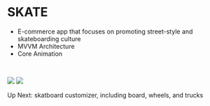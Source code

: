 # SKATE
- E-commerce app that focuses on promoting street-style and skateboarding culture
- MVVM Architecture
- Core Animation
<br />

![](https://github.com/xcalimur/SKATE/blob/main/skate_demo_1.gif)
![](https://github.com/xcalimur/SKATE/blob/main/skate_demo_2.gif)

Up Next: skatboard customizer, including board, wheels, and trucks
